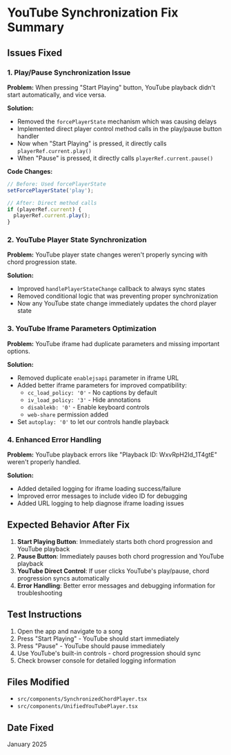 # YouTube Synchronization Fix Summary

## Issues Fixed

### 1. **Play/Pause Synchronization Issue**

**Problem:** When pressing "Start Playing" button, YouTube playback didn't start automatically, and vice versa.

**Solution:**

- Removed the `forcePlayerState` mechanism which was causing delays
- Implemented direct player control method calls in the play/pause button handler
- Now when "Start Playing" is pressed, it directly calls `playerRef.current.play()`
- When "Pause" is pressed, it directly calls `playerRef.current.pause()`

**Code Changes:**

```typescript
// Before: Used forcePlayerState
setForcePlayerState('play');

// After: Direct method calls
if (playerRef.current) {
  playerRef.current.play();
}
```

### 2. **YouTube Player State Synchronization**

**Problem:** YouTube player state changes weren't properly syncing with chord progression state.

**Solution:**

- Improved `handlePlayerStateChange` callback to always sync states
- Removed conditional logic that was preventing proper synchronization
- Now any YouTube state change immediately updates the chord player state

### 3. **YouTube Iframe Parameters Optimization**

**Problem:** YouTube iframe had duplicate parameters and missing important options.

**Solution:**

- Removed duplicate `enablejsapi` parameter in iframe URL
- Added better iframe parameters for improved compatibility:
  - `cc_load_policy: '0'` - No captions by default
  - `iv_load_policy: '3'` - Hide annotations
  - `disablekb: '0'` - Enable keyboard controls
  - `web-share` permission added
- Set `autoplay: '0'` to let our controls handle playback

### 4. **Enhanced Error Handling**

**Problem:** YouTube playback errors like "Playback ID: WxvRpH2Id_1T4gtE" weren't properly handled.

**Solution:**

- Added detailed logging for iframe loading success/failure
- Improved error messages to include video ID for debugging
- Added URL logging to help diagnose iframe loading issues

## Expected Behavior After Fix

1. **Start Playing Button**: Immediately starts both chord progression and YouTube playback
2. **Pause Button**: Immediately pauses both chord progression and YouTube playback
3. **YouTube Direct Control**: If user clicks YouTube's play/pause, chord progression syncs automatically
4. **Error Handling**: Better error messages and debugging information for troubleshooting

## Test Instructions

1. Open the app and navigate to a song
2. Press "Start Playing" - YouTube should start immediately
3. Press "Pause" - YouTube should pause immediately
4. Use YouTube's built-in controls - chord progression should sync
5. Check browser console for detailed logging information

## Files Modified

- `src/components/SynchronizedChordPlayer.tsx`
- `src/components/UnifiedYouTubePlayer.tsx`

## Date Fixed

January 2025
